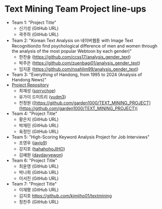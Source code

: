 # Text Mining Team Project line-ups

- Team 1: "Project Title"
    - 신기성 (GitHub URL)
    - 곽주하 (GitHub URL)
- Team 2: "Korean Text Analysis on 네이버웹툰 with Image Text Recognition(to find psychological difference of men and women through the analysis of the most popular Webtoon by each gender)"
    - 한찬솔 (https://github.com/ccss17/analysis_gender_text)
    - 박주은 (https://github.com/zuenbagi01/analysis_gender_text)
    - 임지훈 (https://github.com/noahlim99/analysis_gender_text)
- Team 3: "Everything of Handong, from 1995 to 2024 (Analysis of Handong News)"
- [Project Repository](https://github.com/TMT2/Final-Team-Project)
    - 최재성 ([sorrychoe](https://github.com/sorrychoe))
    - 유가이 드미트리 ([yudm3](https://github.com/yudm3))
    - 천정원 ([https://github.com/garden1000/TEXT_MINING_PROJECT](https://github.com/garden1000/TEXT_MINING_PROJECT))
- Team 4: "Project Title"
    - 황은지 (GitHub URL)
    - 박재민 (GitHub URL)
    - 육정인 (GitHub URL)
- Team 5: "High-Scoring Keyword Analysis Project for Job Interviews"
    - 조영우 ([jayjo9](https://github.com/jayjo9/text_mining_team_proj))
    - 강지호 ([hahahohoJIHO](https://github.com/hahahohoJIHO/24-2TextMiningProject))
    - 김예원 ([daydayyewon](https://github.com/daydayyewon/Team_Mining_Project))
- Team 6: "Project Title"
    - 최윤영 (GitHub URL)
    - 박나희 (GitHub URL)
    - 이서진 (GitHub URL)
- Team 7: "Project Title"
    - 이재평 (GitHub URL)
    - 김지호 https://github.com/kimjiho01/textmining
    - 정찬주 (GitHub URL)
